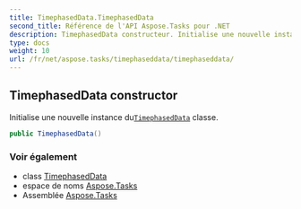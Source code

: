 ```yaml
---
title: TimephasedData.TimephasedData
second_title: Référence de l'API Aspose.Tasks pour .NET
description: TimephasedData constructeur. Initialise une nouvelle instance duTimephasedData classe.
type: docs
weight: 10
url: /fr/net/aspose.tasks/timephaseddata/timephaseddata/
---
```

## TimephasedData constructor

Initialise une nouvelle instance du[`TimephasedData`](../) classe.

```csharp
public TimephasedData()
```

### Voir également

* class [TimephasedData](../)
* espace de noms [Aspose.Tasks](../../timephaseddata/)
* Assemblée [Aspose.Tasks](../../../)



